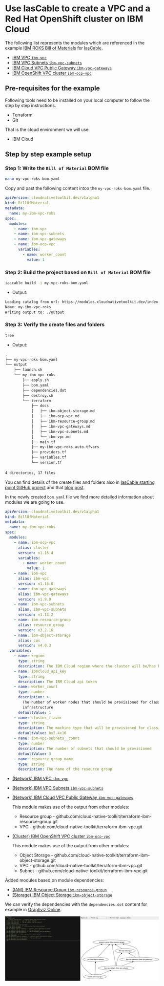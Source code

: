 # Use IasCable to create a VPC and a Red Hat OpenShift cluster on IBM Cloud

The following list represents the modules which are referenced in the example [IBM ROKS Bill of Materials](https://github.com/cloud-native-toolkit/iascable#ibm-roks-bill-of-materials) for [IasCable](https://github.com/cloud-native-toolkit/iascable).

* [IBM VPC `ibm-vpc`](https://github.com/cloud-native-toolkit/terraform-ibm-vpc)
* [IBM VPC Subnets `ibm-vpc-subnets`](https://github.com/cloud-native-toolkit/terraform-ibm-vpc-subnets)
* [IBM Cloud VPC Public Gateway `ibm-vpc-gateways`](https://github.com/cloud-native-toolkit/terraform-ibm-vpc-gateways)
* [IBM OpenShift VPC cluster `ibm-ocp-vpc`](https://github.com/cloud-native-toolkit/terraform-ibm-ocp-vpc)

## Pre-requisites for the example

Following tools need to be installed on your local computer to follow the step by step instructions.

* Terraform
* Git

That is the cloud environment we will use.

* IBM Cloud

## Step by step example setup

### Step 1: Write the `Bill of Material` BOM file

```sh
nano my-vpc-roks-bom.yaml
```

Copy and past the following content intoo the `my-vpc-roks-bom.yaml` file.

```yaml
apiVersion: cloudnativetoolkit.dev/v1alpha1
kind: BillOfMaterial
metadata:
  name: my-ibm-vpc-roks
spec:
  modules:
    - name: ibm-vpc
    - name: ibm-vpc-subnets
    - name: ibm-vpc-gateways
    - name: ibm-ocp-vpc
      variables:
        - name: worker_count
          value: 1
```

### Step 2: Build the project based on `Bill of Material` BOM file

```sh
iascable build -i my-vpc-roks-bom.yaml
```

* Output:

```sh
Loading catalog from url: https://modules.cloudnativetoolkit.dev/index.yaml
Name: my-ibm-vpc-roks
Writing output to: ./output
```

### Step 3: Verify the create files and folders

```sh
tree
```

* Output:

```sh
.
├── my-vpc-roks-bom.yaml
└── output
    ├── launch.sh
    └── my-ibm-vpc-roks
        ├── apply.sh
        ├── bom.yaml
        ├── dependencies.dot
        ├── destroy.sh
        └── terraform
            ├── docs
            │   ├── ibm-object-storage.md
            │   ├── ibm-ocp-vpc.md
            │   ├── ibm-resource-group.md
            │   ├── ibm-vpc-gateways.md
            │   ├── ibm-vpc-subnets.md
            │   └── ibm-vpc.md
            ├── main.tf
            ├── my-ibm-vpc-roks.auto.tfvars
            ├── providers.tf
            ├── variables.tf
            └── version.tf

4 directories, 17 files
```

You can find details of the create files and folders also in [IasCable starting point GitHub project](https://github.com/thomassuedbroecker/iascable-starting-point) and that [blog post](https://suedbroecker.net/2022/07/06/get-started-with-an-installable-component-infrastructure-by-selecting-components-from-a-catalog-of-available-modules-with-iascable/).

In the newly created `bom.yaml` file we find more detailed information about modules we are going to use.

```yaml
apiVersion: cloudnativetoolkit.dev/v1alpha1
kind: BillOfMaterial
metadata:
  name: my-ibm-vpc-roks
spec:
  modules:
    - name: ibm-ocp-vpc
      alias: cluster
      version: v1.15.4
      variables:
        - name: worker_count
          value: 1
    - name: ibm-vpc
      alias: ibm-vpc
      version: v1.16.0
    - name: ibm-vpc-gateways
      alias: ibm-vpc-gateways
      version: v1.9.0
    - name: ibm-vpc-subnets
      alias: ibm-vpc-subnets
      version: v1.13.2
    - name: ibm-resource-group
      alias: resource_group
      version: v3.2.16
    - name: ibm-object-storage
      alias: cos
      version: v4.0.3
  variables:
    - name: region
      type: string
      description: The IBM Cloud region where the cluster will be/has been installed.
    - name: ibmcloud_api_key
      type: string
      description: The IBM Cloud api token
    - name: worker_count
      type: number
      description: >-
        The number of worker nodes that should be provisioned for classic
        infrastructure
      defaultValue: 1
    - name: cluster_flavor
      type: string
      description: The machine type that will be provisioned for classic infrastructure
      defaultValue: bx2.4x16
    - name: ibm-vpc-subnets__count
      type: number
      description: The number of subnets that should be provisioned
      defaultValue: 3
    - name: resource_group_name
      type: string
      description: The name of the resource group
```

* [(Network) IBM VPC `ibm-vpc`](https://github.com/cloud-native-toolkit/terraform-ibm-vpc)
* [(Network) IBM VPC Subnets `ibm-vpc-subnets`](https://github.com/cloud-native-toolkit/terraform-ibm-vpc-subnets)
* [(Network) IBM Cloud VPC Public Gateway `ibm-vpc-gateways`](https://github.com/cloud-native-toolkit/terraform-ibm-vpc-gateways)
  
  This module makes use of the output from other modules:
  * Resource group - github.com/cloud-native-toolkit/terraform-ibm-resource-group.git
  * VPC - github.com/cloud-native-toolkit/terraform-ibm-vpc.git

* [(Cluster) IBM OpenShift VPC cluster `ibm-ocp-vpc`](https://github.com/cloud-native-toolkit/terraform-ibm-ocp-vpc)

  This module makes use of the output from other modules:
  * Object Storage - github.com/cloud-native-toolkit/terraform-ibm-object-storage.git
  * VPC - github.com/cloud-native-toolkit/terraform-ibm-vpc.git
  * Subnet - github.com/cloud-native-toolkit/terraform-ibm-vpc.git

Added modules based on module dependencies:

* [(IAM) IBM Resource Group `ibm-resource-group`](https://github.com/cloud-native-toolkit/terraform-ibm-resource-group)
* [(Storage) IBM Object Storage `ibm-object-storage`](https://github.com/cloud-native-toolkit/terraform-ibm-object-storage)

We can verify the dependencies with the `dependencies.dot` content for example in [Graphviz Online](https://dreampuf.github.io/GraphvizOnline/).

![](images/dependency-graph.png)


